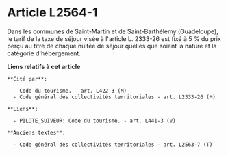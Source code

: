 # Article L2564-1

Dans les communes de Saint-Martin et de Saint-Barthélemy (Guadeloupe), le tarif de la taxe de séjour visée à l'article L.
2333-26 est fixé à 5 % du prix perçu au titre de chaque nuitée de séjour quelles que soient la nature et la catégorie
d'hébergement.

**Liens relatifs à cet article**

	**Cité par**:

	  - Code du tourisme. - art. L422-3 (M)
	  - Code général des collectivités territoriales - art. L2333-26 (M)

	**Liens**:

	  - PILOTE_SUIVEUR: Code du tourisme. - art. L441-3 (V)

	**Anciens textes**:

	  - Code général des collectivités territoriales - art. L2563-7 (T)
